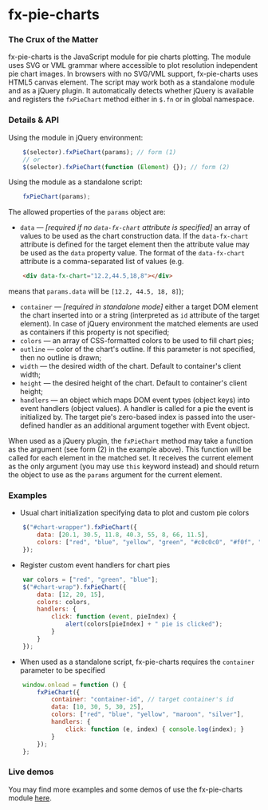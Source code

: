 # fx-pie-charts

### The Crux of the Matter

fx-pie-charts is the JavaScript module for pie charts plotting. The module uses SVG or VML grammar where accessible to plot resolution independent pie chart images. In browsers with no SVG/VML support, fx-pie-charts uses HTML5 canvas element. The script may work both as a standalone module and as a jQuery plugin. It automatically detects whether jQuery is available and registers the `fxPieChart` method either in `$.fn` or in global namespace.

### Details & API

Using the module in jQuery environment:

```javascript
    $(selector).fxPieChart(params); // form (1)
    // or
    $(selector).fxPieChart(function (Element) {}); // form (2)
```

Using the module as a standalone script:

```javascript
    fxPieChart(params);
```

The allowed properties of the `params` object are:

* `data` — _[required if no `data-fx-chart` attribute is specified]_ an array of values to be used as the chart construction data. If the `data-fx-chart` attribute is defined for the target element then the attribute value may be used as the `data` property value. The format of the `data-fx-chart` attribute is a comma-separated list of values (e.g.
```html
    <div data-fx-chart="12.2,44.5,18,8"></div>
```
means that `params.data` will be `[12.2, 44.5, 18, 8]`);
* `container` — _[required in standalone mode]_ either a target DOM element the chart inserted into or a string (interpreted as `id` attribute of the target element). In case of jQuery environment the matched elements are used as containers if this property is not specified;
* `colors` — an array of CSS-formatted colors to be used to fill chart pies;
* `outline` — color of the chart's outline. If this parameter is not specified, then no outline is drawn;
* `width` — the desired width of the chart. Default to container's client width;
* `height` — the desired height of the chart. Default to container's client height;
* `handlers` — an object which maps DOM event types (object keys) into event handlers (object values). A handler is called for a pie the event is initialized by. The target pie's zero-based index is passed into the user-defined handler as an additional argument together with Event object.

When used as a jQuery plugin, the `fxPieChart` method may take a function as the argument (see form (2) in the example above). This function will be called for each element in the matched set. It receives the current element as the only argument (you may use `this` keyword instead) and should return the object to use as the `params` argument for the current element.

### Examples

* Usual chart initialization specifying data to plot and custom pie colors
```javascript
    $("#chart-wrapper").fxPieChart({
        data: [20.1, 30.5, 11.8, 40.3, 55, 8, 66, 11.5],
        colors: ["red", "blue", "yellow", "green", "#c0c0c0", "#f0f", "#ffa500", "navy"]
    });
```

* Register custom event handlers for chart pies
```javascript
    var colors = ["red", "green", "blue"];
    $("#chart-wrap").fxPieChart({
        data: [12, 20, 15],
        colors: colors,
        handlers: {
            click: function (event, pieIndex) {
                alert(colors[pieIndex] + " pie is clicked");
            }
        }
    });
```

* When used as a standalone script, fx-pie-charts requires the `container` parameter to be specified
```javascript
    window.onload = function () {
        fxPieChart({
            container: "container-id", // target container's id
            data: [10, 30, 5, 30, 25],
            colors: ["red", "blue", "yellow", "maroon", "silver"],
            handlers: {
                click: function (e, index) { console.log(index); }
            }
        });
    };
```

### Live demos

You may find more examples and some demos of use the fx-pie-charts module [here](http://diapeira.1gb.ru/diapeira/pure-js/fx-pie-charts.html).
